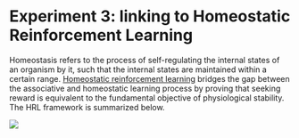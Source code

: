 # Experiment 3: linking to Homeostatic Reinforcement Learning
Homeostasis refers to the process of self-regulating the internal states of an organism by it, such that
the internal states are maintained within a certain range. [Homeostatic reinforcement learning](https://elifesciences.org/articles/04811) bridges the gap between the associative and homeostatic learning process by proving that seeking reward is equivalent to the fundamental objective of physiological stability. The HRL framework is summarized below.  

![](imgs/cheetah.gif)
